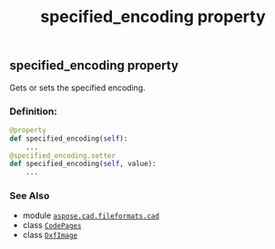 ﻿---
title: specified_encoding property
second_title: Aspose.CAD for Python via .NET API References
description: 
type: docs
weight: 430
url: /python-net/aspose.cad.fileformats.cad/dxfimage/specified_encoding/
is_root: false
---

## specified_encoding property


Gets or sets the specified encoding.
### Definition:
```python
@property
def specified_encoding(self):
    ...
@specified_encoding.setter
def specified_encoding(self, value):
    ...
```

### See Also
* module [`aspose.cad.fileformats.cad`](../../)
* class [`CodePages`](/cad/python-net/aspose.cad/codepages)
* class [`DxfImage`](/cad/python-net/aspose.cad.fileformats.cad/dxfimage)
